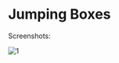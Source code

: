 # Jumping Boxes

Screenshots:

![1](https://user-images.githubusercontent.com/17800800/159882593-60d6c297-0e51-420d-8b5f-26629ec24054.png)
